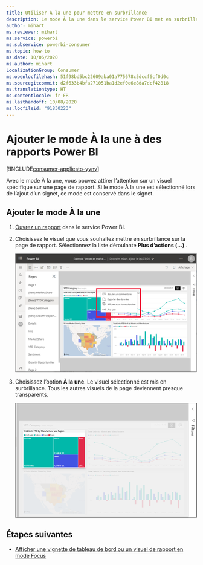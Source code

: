 ```yaml
---
title: Utiliser À la une pour mettre en surbrillance
description: Le mode À la une dans le service Power BI met en surbrillance des données et des informations importantes.
author: mihart
ms.reviewer: mihart
ms.service: powerbi
ms.subservice: powerbi-consumer
ms.topic: how-to
ms.date: 10/06/2020
ms.author: mihart
LocalizationGroup: Consumer
ms.openlocfilehash: 51f98bd5bc22609aba01a775678c5dccf6cf0d0c
ms.sourcegitcommit: d2f633b4bfa271051ba1d2ef0e6e8da7dcf42818
ms.translationtype: HT
ms.contentlocale: fr-FR
ms.lasthandoff: 10/08/2020
ms.locfileid: "91830223"
---
```

# <a name="add-spotlights-to-power-bi-reports"></a>Ajouter le mode À la une à des rapports Power BI

[!INCLUDE[consumer-appliesto-yyny](../includes/consumer-appliesto-yyny.md)]

Avec le mode À la une, vous pouvez attirer l’attention sur un visuel spécifique sur une page de rapport.  Si le mode À la une est sélectionné lors de l’ajout d’un signet, ce mode est conservé dans le signet.

## <a name="add-a-spotlight"></a>Ajouter le mode À la une

1. [Ouvrez un rapport](end-user-report-open.md) dans le service Power BI.

2. Choisissez le visuel que vous souhaitez mettre en surbrillance sur la page de rapport. Sélectionnez la liste déroulante **Plus d’actions (...)** .  

    ![Comparaison des modes Focus et À la une](media/end-user-spotlight/power-bi-spotlight.png)

3. Choisissez l’option **À la une**. Le visuel sélectionné est mis en surbrillance. Tous les autres visuels de la page deviennent presque transparents. 

    ![Mode À la une](media/end-user-spotlight/power-bi-spotlighted-treemap.png)



## <a name="next-steps"></a>Étapes suivantes

* [Afficher une vignette de tableau de bord ou un visuel de rapport en mode Focus](end-user-focus.md)

